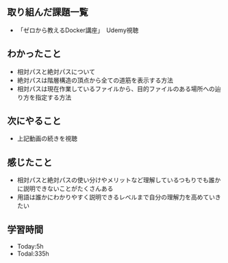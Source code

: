 ## 取り組んだ課題一覧
- 「ゼロから教えるDocker講座」　Udemy視聴
  
## わかったこと
- 相対パスと絶対パスについて
- 絶対パスは階層構造の頂点から全ての道筋を表示する方法
- 相対パスは現在作業しているファイルから、目的ファイルのある場所への辿り方を指定する方法
  
## 次にやること
- 上記動画の続きを視聴
  
## 感じたこと
- 相対パスと絶対パスの使い分けやメリットなど理解しているつもりでも誰かに説明できないことがたくさんある
- 用語は誰かにわかりやすく説明できるレベルまで自分の理解力を高めていきたい
  
## 学習時間
- Today:5h
- Todal:335h
